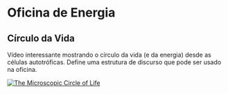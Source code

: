 # Oficina de Energia

## Círculo da Vida

Vídeo interessante mostrando o círculo da vida (e da energia) desde as células autotróficas. Define uma estrutura de discurso que pode ser usado na oficina.

[![The Microscopic Circle of Life](http://img.youtube.com/vi/mkR9hMCOIhM/0.jpg)](https://youtu.be/mkR9hMCOIhM)
